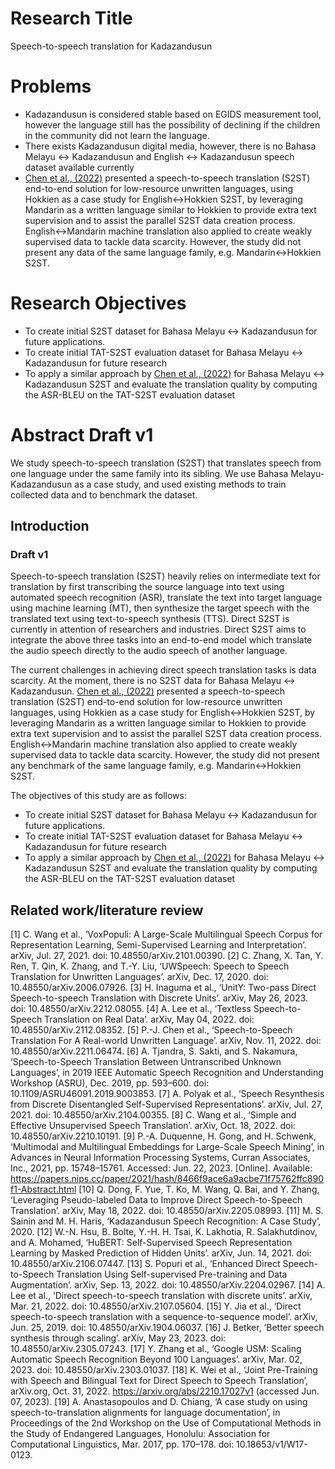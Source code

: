 
# Research Title
Speech-to-speech translation for Kadazandusun

# Problems
 - Kadazandusun is considered stable based on EGIDS measurement tool, however the language still has the possibility of declining if the children in the community did not learn the language.
 - There exists Kadazandusun digital media, however, there is no Bahasa Melayu <-> Kadazandusun and English <-> Kadazandusun speech dataset available currently
 - [Chen et al., (2022)](http://arxiv.org/abs/2211.06474) presented a speech-to-speech translation (S2ST) end-to-end solution for low-resource unwritten languages, using Hokkien as a case study for English<->Hokkien S2ST, by leveraging Mandarin as a written language similar to Hokkien to provide extra text supervision and to assist the parallel S2ST data creation process. English<->Mandarin machine translation also applied to create weakly supervised data to tackle data scarcity. However, the study did not present any data of the same language family, e.g. Mandarin<->Hokkien S2ST.

# Research Objectives
- To create initial S2ST dataset for Bahasa Melayu <-> Kadazandusun for future applications.
- To create initial TAT-S2ST evaluation dataset for Bahasa Melayu <-> Kadazandusun for future research
- To apply a similar approach by [Chen et al., (2022)](http://arxiv.org/abs/2211.06474) for Bahasa Melayu <-> Kadazandusun S2ST and evaluate the translation quality by computing the ASR-BLEU on the TAT-S2ST evaluation dataset

# Abstract Draft v1

We study speech-to-speech translation (S2ST) that translates speech from one language under the same family into its sibling. We use Bahasa Melayu-Kadazandusun as a case study, and used existing methods to train collected data and to benchmark the dataset.

## Introduction

### Draft v1

Speech-to-speech translation (S2ST) heavily relies on intermediate text for translation by first transcribing the source language into text using automated speech recognition (ASR), translate the text into target language using machine learning (MT), then synthesize the target speech with the translated text using text-to-speech synthesis (TTS). Direct S2ST is currently in attention of researchers and industries. Direct S2ST aims to integrate the above three tasks into an end-to-end model which translate the audio speech directly to the audio speech of another language.

The current challenges in achieving direct speech translation tasks is data scarcity. At the moment, there is no S2ST data for Bahasa Melayu <-> Kadazandusun. [Chen et al., (2022)](http://arxiv.org/abs/2211.06474) presented a speech-to-speech translation (S2ST) end-to-end solution for low-resource unwritten languages, using Hokkien as a case study for English<->Hokkien S2ST, by leveraging Mandarin as a written language similar to Hokkien to provide extra text supervision and to assist the parallel S2ST data creation process. English<->Mandarin machine translation also applied to create weakly supervised data to tackle data scarcity. However, the study did not present any benchmark of the same language family, e.g. Mandarin<->Hokkien S2ST.

The objectives of this study are as follows:
- To create initial S2ST dataset for Bahasa Melayu <-> Kadazandusun for future applications.
- To create initial TAT-S2ST evaluation dataset for Bahasa Melayu <-> Kadazandusun for future research
- To apply a similar approach by [Chen et al., (2022)](http://arxiv.org/abs/2211.06474) for Bahasa Melayu <-> Kadazandusun S2ST and evaluate the translation quality by computing the ASR-BLEU on the TAT-S2ST evaluation dataset

## Related work/literature review

[1] C. Wang et al., ‘VoxPopuli: A Large-Scale Multilingual Speech Corpus for Representation Learning, Semi-Supervised Learning and Interpretation’. arXiv, Jul. 27, 2021. doi: 10.48550/arXiv.2101.00390.
[2] C. Zhang, X. Tan, Y. Ren, T. Qin, K. Zhang, and T.-Y. Liu, ‘UWSpeech: Speech to Speech Translation for Unwritten Languages’. arXiv, Dec. 17, 2020. doi: 10.48550/arXiv.2006.07926.
[3] H. Inaguma et al., ‘UnitY: Two-pass Direct Speech-to-speech Translation with Discrete Units’. arXiv, May 26, 2023. doi: 10.48550/arXiv.2212.08055.
[4] A. Lee et al., ‘Textless Speech-to-Speech Translation on Real Data’. arXiv, May 04, 2022. doi: 10.48550/arXiv.2112.08352.
[5] P.-J. Chen et al., ‘Speech-to-Speech Translation For A Real-world Unwritten Language’. arXiv, Nov. 11, 2022. doi: 10.48550/arXiv.2211.06474.
[6] A. Tjandra, S. Sakti, and S. Nakamura, ‘Speech-to-Speech Translation Between Untranscribed Unknown Languages’, in 2019 IEEE Automatic Speech Recognition and Understanding Workshop (ASRU), Dec. 2019, pp. 593–600. doi: 10.1109/ASRU46091.2019.9003853.
[7] A. Polyak et al., ‘Speech Resynthesis from Discrete Disentangled Self-Supervised Representations’. arXiv, Jul. 27, 2021. doi: 10.48550/arXiv.2104.00355.
[8] C. Wang et al., ‘Simple and Effective Unsupervised Speech Translation’. arXiv, Oct. 18, 2022. doi: 10.48550/arXiv.2210.10191.
[9] P.-A. Duquenne, H. Gong, and H. Schwenk, ‘Multimodal and Multilingual Embeddings for Large-Scale Speech Mining’, in Advances in Neural Information Processing Systems, Curran Associates, Inc., 2021, pp. 15748–15761. Accessed: Jun. 22, 2023. [Online]. Available: https://papers.nips.cc/paper/2021/hash/8466f9ace6a9acbe71f75762ffc890f1-Abstract.html
[10] Q. Dong, F. Yue, T. Ko, M. Wang, Q. Bai, and Y. Zhang, ‘Leveraging Pseudo-labeled Data to Improve Direct Speech-to-Speech Translation’. arXiv, May 18, 2022. doi: 10.48550/arXiv.2205.08993.
[11] M. S. Sainin and M. H. Haris, ‘Kadazandusun Speech Recognition: A Case Study’, 2020.
[12] W.-N. Hsu, B. Bolte, Y.-H. H. Tsai, K. Lakhotia, R. Salakhutdinov, and A. Mohamed, ‘HuBERT: Self-Supervised Speech Representation Learning by Masked Prediction of Hidden Units’. arXiv, Jun. 14, 2021. doi: 10.48550/arXiv.2106.07447.
[13] S. Popuri et al., ‘Enhanced Direct Speech-to-Speech Translation Using Self-supervised Pre-training and Data Augmentation’. arXiv, Sep. 13, 2022. doi: 10.48550/arXiv.2204.02967.
[14] A. Lee et al., ‘Direct speech-to-speech translation with discrete units’. arXiv, Mar. 21, 2022. doi: 10.48550/arXiv.2107.05604.
[15] Y. Jia et al., ‘Direct speech-to-speech translation with a sequence-to-sequence model’. arXiv, Jun. 25, 2019. doi: 10.48550/arXiv.1904.06037.
[16] J. Betker, ‘Better speech synthesis through scaling’. arXiv, May 23, 2023. doi: 10.48550/arXiv.2305.07243.
[17] Y. Zhang et al., ‘Google USM: Scaling Automatic Speech Recognition Beyond 100 Languages’. arXiv, Mar. 02, 2023. doi: 10.48550/arXiv.2303.01037.
[18] K. Wei et al., ‘Joint Pre-Training with Speech and Bilingual Text for Direct Speech to Speech Translation’, arXiv.org, Oct. 31, 2022. https://arxiv.org/abs/2210.17027v1 (accessed Jun. 07, 2023).
[19] A. Anastasopoulos and D. Chiang, ‘A case study on using speech-to-translation alignments for language documentation’, in Proceedings of the 2nd Workshop on the Use of Computational Methods in the Study of Endangered Languages, Honolulu: Association for Computational Linguistics, Mar. 2017, pp. 170–178. doi: 10.18653/v1/W17-0123.
